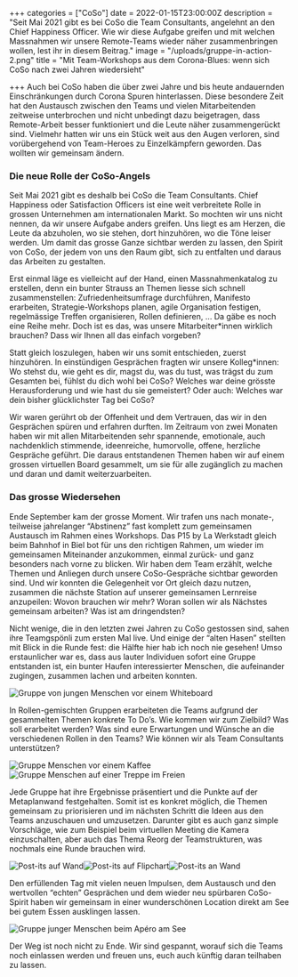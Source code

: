 +++
categories = ["CoSo"]
date = 2022-01-15T23:00:00Z
description = "Seit Mai 2021 gibt es bei CoSo die Team Consultants, angelehnt an den Chief Happiness Officer. Wie wir diese Aufgabe greifen und mit welchen Massnahmen wir unsere Remote-Teams wieder näher zusammenbringen wollen, lest ihr in diesem Beitrag."
image = "/uploads/gruppe-in-action-2.png"
title = "Mit Team-Workshops aus dem Corona-Blues: wenn sich CoSo nach zwei Jahren wiedersieht"

+++
Auch bei CoSo haben die über zwei Jahre und bis heute andauernden Einschränkungen durch Corona Spuren hinterlassen. Diese besondere Zeit hat den Austausch zwischen den Teams und vielen Mitarbeitenden zeitweise unterbrochen und nicht unbedingt dazu beigetragen, dass Remote-Arbeit besser funktioniert und die Leute näher zusammengerückt sind. Vielmehr hatten wir uns ein Stück weit aus den Augen verloren, sind vorübergehend von Team-Heroes zu Einzelkämpfern geworden. Das wollten wir gemeinsam ändern.

### Die neue Rolle der CoSo-Angels

Seit Mai 2021 gibt es deshalb bei CoSo die Team Consultants. Chief Happiness oder Satisfaction Officers ist eine weit verbreitete Rolle in grossen Unternehmen am internationalen Markt. So mochten wir uns nicht nennen, da wir unsere Aufgabe anders greifen. Uns liegt es am Herzen, die Leute da abzuholen, wo sie stehen, dort hinzuhören, wo die Töne leiser werden. Um damit das grosse Ganze sichtbar werden zu lassen, den Spirit von CoSo, der jedem von uns den Raum gibt, sich zu entfalten und daraus das Arbeiten zu gestalten.

Erst einmal läge es vielleicht auf der Hand, einen Massnahmenkatalog zu erstellen, denn ein bunter Strauss an Themen liesse sich schnell zusammenstellen: Zufriedenheitsumfrage durchführen, Manifesto erarbeiten, Strategie-Workshops planen, agile Organisation festigen, regelmässige Treffen organisieren, Rollen definieren, … Da gäbe es noch eine Reihe mehr. Doch ist es das, was unsere Mitarbeiter*innen wirklich brauchen? Dass wir Ihnen all das einfach vorgeben?

Statt gleich loszulegen, haben wir uns somit entschieden, zuerst hinzuhören. In einstündigen Gesprächen fragten wir unsere Kolleg*innen: Wo stehst du, wie geht es dir, magst du, was du tust, was trägst du zum Gesamten bei, fühlst du dich wohl bei CoSo? Welches war deine grösste Herausforderung und wie hast du sie gemeistert? Oder auch: Welches war dein bisher glücklichster Tag bei CoSo?

Wir waren gerührt ob der Offenheit und dem Vertrauen, das wir in den Gesprächen spüren und erfahren durften. Im Zeitraum von zwei Monaten haben wir mit allen Mitarbeitenden sehr spannende, emotionale, auch nachdenklich stimmende, ideenreiche, humorvolle, offene, herzliche Gespräche geführt. Die daraus entstandenen Themen haben wir auf einem grossen virtuellen Board gesammelt, um sie für alle zugänglich zu machen und daran und damit weiterzuarbeiten.

### Das grosse Wiedersehen

Ende September kam der grosse Moment. Wir trafen uns nach monate-, teilweise jahrelanger “Abstinenz” fast komplett zum gemeinsamen Austausch im Rahmen eines Workshops. Das P15 by La Werkstadt gleich beim Bahnhof in Biel bot für uns den richtigen Rahmen, um wieder im gemeinsamen Miteinander anzukommen, einmal zurück- und ganz besonders nach vorne zu blicken. Wir haben dem Team erzählt, welche Themen und Anliegen durch unsere CoSo-Gespräche sichtbar geworden sind. Und wir konnten die Gelegenheit vor Ort gleich dazu nutzen, zusammen die nächste Station auf unserer gemeinsamen Lernreise anzupeilen: Wovon brauchen wir mehr? Woran sollen wir als Nächstes gemeinsam arbeiten? Was ist am dringendsten?

Nicht wenige, die in den letzten zwei Jahren zu CoSo gestossen sind, sahen ihre Teamgspönli zum ersten Mal live. Und einige der “alten Hasen” stellten mit Blick in die Runde fest: die Hälfte hier hab ich noch nie gesehen! Umso erstaunlicher war es, dass aus lauter Individuen sofort eine Gruppe entstanden ist, ein bunter Haufen interessierter Menschen, die aufeinander zugingen, zusammen lachen und arbeiten konnten.

![Gruppe von jungen Menschen vor einem Whiteboard](/uploads/gruppe-in-action-2.png "Die Cosoianer in Action")

In Rollen-gemischten Gruppen erarbeiteten die Teams aufgrund der gesammelten Themen konkrete To Do’s. Wie kommen wir zum Zielbild? Was soll erarbeitet werden? Was sind eure Erwartungen und Wünsche an die verschiedenen Rollen in den Teams? Wie können wir als Team Consultants unterstützen?

![Gruppe Menschen vor einem Kaffee](/uploads/gruppe-in-action-3.png "Eine Gruppe beim gemeinsamen Arbeiten") ![Gruppe Menschen auf einer Treppe im Freien](/uploads/gruppe-in-action-4.png "Gruppe 2 beim Arbeiten")

Jede Gruppe hat ihre Ergebnisse präsentiert und die Punkte auf der Metaplanwand festgehalten. Somit ist es konkret möglich, die Themen gemeinsam zu priorisieren und im nächsten Schritt die Ideen aus den Teams anzuschauen und umzusetzen. Darunter gibt es auch ganz simple Vorschläge, wie zum Beispiel beim virtuellen Meeting die Kamera einzuschalten, aber auch das Thema Reorg der Teamstrukturen, was nochmals eine Runde brauchen wird.

![Post-its auf Wand](/uploads/resultate-gruppe-3.png "Resultate aus einer Arbeitsgruppe")![Post-its auf Flipchart](/uploads/resultate-gruppe-1.png "Resultate aus der zweiten Gruppe")![Post-its an Wand](/uploads/resultate-gruppe-2.png "Resultate aus der Gruppe 3")

Den erfüllenden Tag mit vielen neuen Impulsen, dem Austausch und den wertvollen “echten” Gesprächen und dem wieder neu spürbaren CoSo-Spirit haben wir gemeinsam in einer wunderschönen Location direkt am See bei gutem Essen ausklingen lassen.

![Gruppe junger Menschen beim Apéro am See](/uploads/apero2.png)

Der Weg ist noch nicht zu Ende. Wir sind gespannt, worauf sich die Teams noch einlassen werden und freuen uns, euch auch künftig daran teilhaben zu lassen.